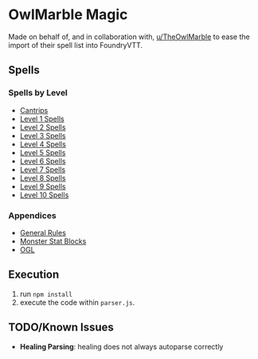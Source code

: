 # OwlMarble Magic

Made on behalf of, and in collaboration with, [u/TheOwlMarble](https://www.reddit.com/user/TheOwlMarble) to ease the import of their spell list into FoundryVTT.

## Spells

### Spells by Level

- [Cantrips](./spells/levels/00.md)
- [Level 1 Spells](./spells/levels/01.md)
- [Level 2 Spells](./spells/levels/02.md)
- [Level 3 Spells](./spells/levels/03.md)
- [Level 4 Spells](./spells/levels/04.md)
- [Level 5 Spells](./spells/levels/05.md)
- [Level 6 Spells](./spells/levels/06.md)
- [Level 7 Spells](./spells/levels/07.md)
- [Level 8 Spells](./spells/levels/08.md)
- [Level 9 Spells](./spells/levels/09.md)
- [Level 10 Spells](./spells/levels/10.md)

### Appendices

- [General Rules](./spells/General%20Rules.md)
- [Monster Stat Blocks](./spells/Monster%20Blocks.md)
- [OGL](./spells/OGL.license)
## Execution

1. run `npm install`
2. execute the code within `parser.js`.

## TODO/Known Issues

- **Healing Parsing**: healing does not always autoparse correctly